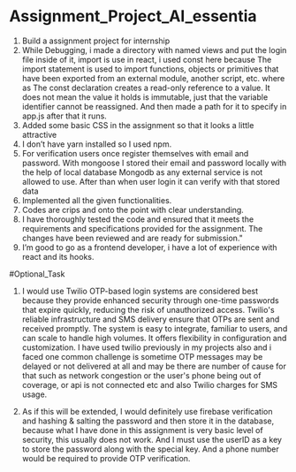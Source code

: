 # Assignment_Project_AI_essentia
1. Build a assignment project for internship
2. While Debugging, i made a directory with named views and put the login file inside of it, import is use in react, i used const here because The import statement is used to import functions, objects or primitives that have been exported from an external module, another script, etc. where as The const declaration creates a read-only reference to a value. It does not mean the value it holds is immutable, just that the variable identifier cannot be reassigned. And then made a path for it to specify in app.js after that it runs.
3. Added some basic CSS in the assignment so that it looks a little attractive
4. I don’t have yarn installed so I used npm.
5. For verification users once register themselves with email and password. With mongoose I stored their email and password locally with the help of local database Mongodb as any external service is not allowed to use. After than when user login it can verify with that stored data
6. Implemented all the given functionalities.
7. Codes are crips and onto the point with clear understanding.
8. I have thoroughly tested the code and ensured that it meets the requirements and specifications provided for the assignment. The changes have been reviewed and are ready for submission."
9. I’m good to go as a frontend developer, i have a lot of experience with react and its hooks. 



#Optional_Task

1. I would use Twilio OTP-based login systems are considered best because they provide enhanced security through one-time passwords that expire quickly, reducing the risk of unauthorized access. Twilio's reliable infrastructure and SMS delivery ensure that OTPs are sent and received promptly. The system is easy to integrate, familiar to users, and can scale to handle high volumes. It offers flexibility in configuration and customization. 
I have used twilio previously in my projects also and i faced one common challenge is sometime OTP messages may be delayed or not delivered at all and may be there are number of cause for that such as network congestion or the user's phone being out of coverage, or api is not connected etc and also Twilio charges for SMS usage.

2. As if this will be extended, I would definitely use firebase verification and hashing & salting the password and then store it in the database, because what I have done in this assignment is very basic level of security, this usually does not work.
And I must use the userID as a key to store the password along with the special key. And a phone number would be required to provide OTP verification.
